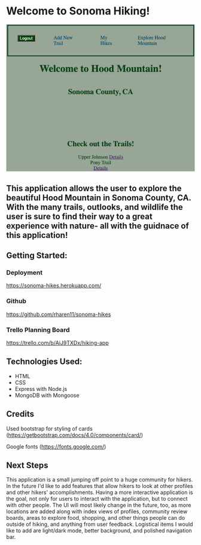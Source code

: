 # Welcome to Sonoma Hiking!

![sonoma-hiking-screenshot](./public/assets/sonoma-hiking-screenshot.png)


## This application allows the user to explore the beautiful Hood Mountain in Sonoma County, CA. With the many trails, outlooks, and wildlife the user is sure to find their way to a great experience with nature- all with the guidnace of this application!

## Getting Started:

### Deployment
https://sonoma-hikes.herokuapp.com/
### Github
https://github.com/rharen11/sonoma-hikes
### Trello Planning Board
https://trello.com/b/AiJ9TXDx/hiking-app

## Technologies Used:
- HTML
- CSS
- Express with Node.js
- MongoDB with Mongoose

## Credits

Used bootstrap for styling of cards (https://getbootstrap.com/docs/4.0/components/card/)

Google fonts (https://fonts.google.com/)

## Next Steps

This application is a small jumping off point to a huge community for hikers. In the future I'd like to add features that allow hikers to look at other profiles and other hikers' accomplishments. Having a more interactive application is the goal, not only for users to interact with the application, but to connect with other people. The UI will most likely change in the future, too, as more locations are added along with index views of profiles, community review boards, areas to explore food, shopping, and other things people can do outside of hiking, and anything from user feedback. Logistical items I would like to add are light/dark mode, better background, and polished navigation bar. 